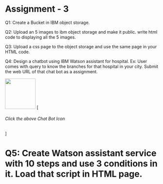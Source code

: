 # Assignment - 3
Q1: Create a Bucket in IBM object storage. 

Q2: Upload an 5 images  to ibm object storage and make it public. write html code to displaying all the 5 images. 

Q3: Upload a css page to the object storage and use the same page in your HTML code.

Q4: Design a chatbot using IBM Watson assistant for hospital. Ex: User comes with query to know the branches for that hospital in your city. Submit the web URL of that chat bot as a assignment. 

[<img src="https://cdn-icons-png.flaticon.com/512/2040/2040946.png" width="100"/>](https://web-chat.global.assistant.watson.appdomain.cloud/preview.html?backgroundImageURL=https%3A%2F%2Fau-syd.assistant.watson.cloud.ibm.com%2Fpublic%2Fimages%2Fupx-c461f71a-3d55-4b78-967c-53deb64ebc7a%3A%3Abbd25503-aca5-403c-946d-873553c3befb&integrationID=be2ec663-d312-47bd-b672-acfa0b2bf45a&region=au-syd&serviceInstanceID=c461f71a-3d55-4b78-967c-53deb64ebc7a)
[<h6>Click the above Chat Bot Icon</h6>]
# Q5: Create Watson assistant service with 10 steps and use 3 conditions in it. Load that script in HTML page.



